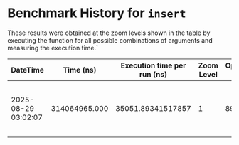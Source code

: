 # Benchmark History for `insert`

These results were obtained at the zoom levels shown in the table by executing the function for all possible combinations of arguments and measuring the execution time.`

| DateTime | Time (ns) | Execution time per run (ns) | Zoom Level | Operation Count | Remarks |
|----------|----------|-----------------------|------------|----------------|--------|
| 2025-08-29 03:02:07 | 314064965.000 | 35051.89341517857 | 1 | 8960 | Only voxels with an elevation of zero or higher are considered. |
